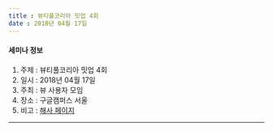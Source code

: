 ```yaml
---
title : 뷰티풀코리아 밋업 4회
date : 2018년 04월 17일
---
```


#### 세미나 정보
1. 주제 : 뷰티풀코리아 밋업 4회 
2. 일시 : 2018년 04월 17일
3. 주최 : 뷰 사용자 모임
4. 장소 : 구글캠퍼스 서울
5. 비고 : [해사 페이지](http://kr.vuetiful.com/) 

---

